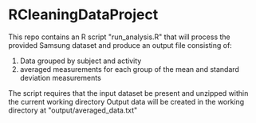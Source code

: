 # RCleaningDataProject

This repo contains an R script "run_analysis.R" that will process the provided Samsung dataset and produce an output file consisting of:

1. Data grouped by subject and activity
2. averaged measurements for each group of the mean and standard deviation measurements

The script requires that the input dataset be present and  unzipped within the current working directory
Output data will be created in the working directory at "output/averaged_data.txt" 
